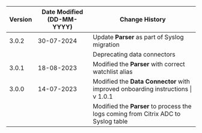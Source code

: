 | **Version** | **Date Modified (DD-MM-YYYY)** | **Change History**                          |
|-------------|--------------------------------|---------------------------------------------|
| 3.0.2       | 30-07-2024                     | Update **Parser** as part of Syslog migration  |
|             |                                | Deprecating data connectors                    |
| 3.0.1       | 18-08-2023                     | Modified the **Parser** with correct watchlist alias|
| 3.0.0       | 14-07-2023                     | Modified the **Data Connector** with improved onboarding instructions \| v 1.0.1
|             |                                | Modified the **Parser** to process the logs coming from Citrix ADC to Syslog table



